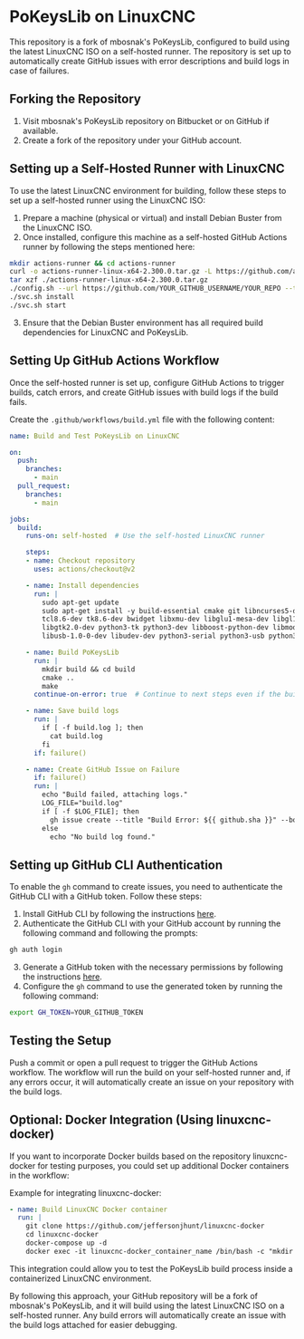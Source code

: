 # PoKeysLib on LinuxCNC

This repository is a fork of mbosnak's PoKeysLib, configured to build using the latest LinuxCNC ISO on a self-hosted runner. The repository is set up to automatically create GitHub issues with error descriptions and build logs in case of failures.

## Forking the Repository

1. Visit mbosnak's PoKeysLib repository on Bitbucket or on GitHub if available.
2. Create a fork of the repository under your GitHub account.

## Setting up a Self-Hosted Runner with LinuxCNC

To use the latest LinuxCNC environment for building, follow these steps to set up a self-hosted runner using the LinuxCNC ISO:

1. Prepare a machine (physical or virtual) and install Debian Buster from the LinuxCNC ISO.
2. Once installed, configure this machine as a self-hosted GitHub Actions runner by following the steps mentioned here:

```sh
mkdir actions-runner && cd actions-runner
curl -o actions-runner-linux-x64-2.300.0.tar.gz -L https://github.com/actions/runner/releases/download/v2.300.0/actions-runner-linux-x64-2.300.0.tar.gz
tar xzf ./actions-runner-linux-x64-2.300.0.tar.gz
./config.sh --url https://github.com/YOUR_GITHUB_USERNAME/YOUR_REPO --token YOUR_TOKEN
./svc.sh install
./svc.sh start
```

3. Ensure that the Debian Buster environment has all required build dependencies for LinuxCNC and PoKeysLib.

## Setting Up GitHub Actions Workflow

Once the self-hosted runner is set up, configure GitHub Actions to trigger builds, catch errors, and create GitHub issues with build logs if the build fails.

Create the `.github/workflows/build.yml` file with the following content:

```yaml
name: Build and Test PoKeysLib on LinuxCNC

on:
  push:
    branches:
      - main
  pull_request:
    branches:
      - main

jobs:
  build:
    runs-on: self-hosted  # Use the self-hosted LinuxCNC runner

    steps:
    - name: Checkout repository
      uses: actions/checkout@v2

    - name: Install dependencies
      run: |
        sudo apt-get update
        sudo apt-get install -y build-essential cmake git libncurses5-dev libreadline-dev \
        tcl8.6-dev tk8.6-dev bwidget libxmu-dev libglu1-mesa-dev libgl1-mesa-dev \
        libgtk2.0-dev python3-tk python3-dev libboost-python-dev libmodbus-dev \
        libusb-1.0-0-dev libudev-dev python3-serial python3-usb python3-numpy

    - name: Build PoKeysLib
      run: |
        mkdir build && cd build
        cmake ..
        make
      continue-on-error: true  # Continue to next steps even if the build fails

    - name: Save build logs
      run: |
        if [ -f build.log ]; then
          cat build.log
        fi
      if: failure()

    - name: Create GitHub Issue on Failure
      if: failure()
      run: |
        echo "Build failed, attaching logs."
        LOG_FILE="build.log"
        if [ -f $LOG_FILE]; then
          gh issue create --title "Build Error: ${{ github.sha }}" --body-file $LOG_FILE --label "build-error" --assignee @your-username
        else
          echo "No build log found."
```

## Setting up GitHub CLI Authentication

To enable the `gh` command to create issues, you need to authenticate the GitHub CLI with a GitHub token. Follow these steps:

1. Install GitHub CLI by following the instructions [here](https://cli.github.com/manual/installation).
2. Authenticate the GitHub CLI with your GitHub account by running the following command and following the prompts:

```sh
gh auth login
```

3. Generate a GitHub token with the necessary permissions by following the instructions [here](https://docs.github.com/en/github/authenticating-to-github/creating-a-personal-access-token).
4. Configure the `gh` command to use the generated token by running the following command:

```sh
export GH_TOKEN=YOUR_GITHUB_TOKEN
```

## Testing the Setup

Push a commit or open a pull request to trigger the GitHub Actions workflow. The workflow will run the build on your self-hosted runner and, if any errors occur, it will automatically create an issue on your repository with the build logs.

## Optional: Docker Integration (Using linuxcnc-docker)

If you want to incorporate Docker builds based on the repository linuxcnc-docker for testing purposes, you could set up additional Docker containers in the workflow:

Example for integrating linuxcnc-docker:

```yaml
- name: Build LinuxCNC Docker container
  run: |
    git clone https://github.com/jeffersonjhunt/linuxcnc-docker
    cd linuxcnc-docker
    docker-compose up -d
    docker exec -it linuxcnc-docker_container_name /bin/bash -c "mkdir build && cd build && cmake .. && make"
```

This integration could allow you to test the PoKeysLib build process inside a containerized LinuxCNC environment.

By following this approach, your GitHub repository will be a fork of mbosnak's PoKeysLib, and it will build using the latest LinuxCNC ISO on a self-hosted runner. Any build errors will automatically create an issue with the build logs attached for easier debugging.
